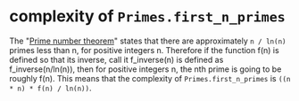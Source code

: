 # complexity of `Primes.first_n_primes`

The "[Prime number theorem](http://en.wikipedia.org/wiki/Prime-counting_function)"
states that there are approximately `n / ln(n)` primes less than n, for positive integers n.
Therefore if the function f(n) is defined so that its inverse, call it f_inverse(n) is defined
as f_inverse(n/ln(n)), then for positive integers n, the nth prime is going to be roughly f(n).
This means that the complexity of `Primes.first_n_primes` is `((n * n) * f(n) / ln(n))`.
